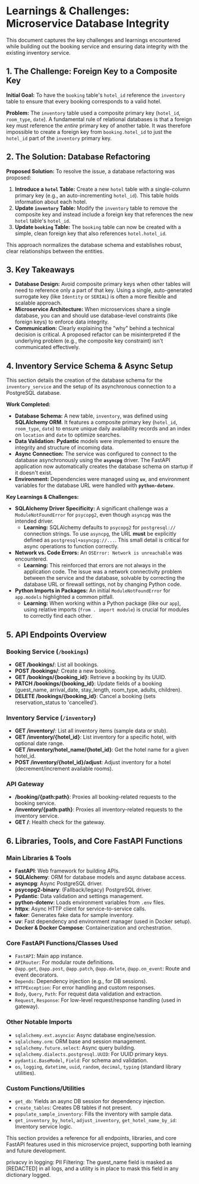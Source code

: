 # Learnings & Challenges: Microservice Database Integrity

This document captures the key challenges and learnings encountered while building out the booking service and ensuring data integrity with the existing inventory service.

## 1. The Challenge: Foreign Key to a Composite Key

**Initial Goal:** To have the `booking` table's `hotel_id` reference the `inventory` table to ensure that every booking corresponds to a valid hotel.

**Problem:** The `inventory` table used a composite primary key (`hotel_id`, `room_type`, `date`). A fundamental rule of relational databases is that a foreign key must reference the *entire* primary key of another table. It was therefore impossible to create a foreign key from `booking.hotel_id` to just the `hotel_id` part of the `inventory` primary key.

## 2. The Solution: Database Refactoring

**Proposed Solution:** To resolve the issue, a database refactoring was proposed:

1.  **Introduce a `hotel` Table:** Create a new `hotel` table with a single-column primary key (e.g., an auto-incrementing `hotel_id`). This table holds information about each hotel.
2.  **Update `inventory` Table:** Modify the `inventory` table to remove the composite key and instead include a foreign key that references the new `hotel` table's `hotel_id`.
3.  **Update `booking` Table:** The `booking` table can now be created with a simple, clean foreign key that also references `hotel.hotel_id`.

This approach normalizes the database schema and establishes robust, clear relationships between the entities.

## 3. Key Takeaways

*   **Database Design:** Avoid composite primary keys when other tables will need to reference only a part of that key. Using a single, auto-generated surrogate key (like `Identity` or `SERIAL`) is often a more flexible and scalable approach.
*   **Microservice Architecture:** When microservices share a single database, you can and should use database-level constraints (like foreign keys) to enforce data integrity.
*   **Communication:** Clearly explaining the "why" behind a technical decision is critical. A proposed refactor can be misinterpreted if the underlying problem (e.g., the composite key constraint) isn't communicated effectively.

## 4. Inventory Service Schema & Async Setup

This section details the creation of the database schema for the `inventory_service` and the setup of its asynchronous connection to a PostgreSQL database.

**Work Completed:**

*   **Database Schema:** A new table, `inventory`, was defined using **SQLAlchemy ORM**. It features a composite primary key (`hotel_id`, `room_type`, `date`) to ensure unique daily availability records and an index on `location` and `date` to optimize searches.
*   **Data Validation:** **Pydantic** models were implemented to ensure the integrity and structure of incoming data.
*   **Async Connection:** The service was configured to connect to the database asynchronously using the **`asyncpg`** driver. The FastAPI application now automatically creates the database schema on startup if it doesn't exist.
*   **Environment:** Dependencies were managed using **`uv`**, and environment variables for the database URL were handled with **`python-dotenv`**.

**Key Learnings & Challenges:**

*   **SQLAlchemy Driver Specificity:** A significant challenge was a `ModuleNotFoundError` for `psycopg2`, even though `asyncpg` was the intended driver.
    *   **Learning:** SQLAlchemy defaults to `psycopg2` for `postgresql://` connection strings. To use `asyncpg`, the URL **must** be explicitly defined as `postgresql+asyncpg://...`. This small detail is critical for async operations to function correctly.
*   **Network vs. Code Errors:** An `OSError: Network is unreachable` was encountered.
    *   **Learning:** This reinforced that errors are not always in the application code. The issue was a network connectivity problem between the service and the database, solvable by correcting the database URL or firewall settings, not by changing Python code.
*   **Python Imports in Packages:** An initial `ModuleNotFoundError` for `app.models` highlighted a common pitfall.
    *   **Learning:** When working within a Python package (like our `app`), using relative imports (`from . import module`) is crucial for modules to correctly find each other.

## 5. API Endpoints Overview

### Booking Service (`/bookings`)
- **GET /bookings/**: List all bookings.
- **POST /bookings/**: Create a new booking.
- **GET /bookings/{booking_id}**: Retrieve a booking by its UUID.
- **PATCH /bookings/{booking_id}**: Update fields of a booking (guest_name, arrival_date, stay_length, room_type, adults, children).
- **DELETE /bookings/{booking_id}**: Cancel a booking (sets reservation_status to 'cancelled').

### Inventory Service (`/inventory`)
- **GET /inventory/**: List all inventory items (sample data or stub).
- **GET /inventory/{hotel_id}**: List inventory for a specific hotel, with optional date range.
- **GET /inventory/hotel_name/{hotel_id}**: Get the hotel name for a given hotel_id.
- **POST /inventory/{hotel_id}/adjust**: Adjust inventory for a hotel (decrement/increment available rooms).

### API Gateway
- **/booking/{path:path}**: Proxies all booking-related requests to the booking service.
- **/inventory/{path:path}**: Proxies all inventory-related requests to the inventory service.
- **GET /**: Health check for the gateway.

## 6. Libraries, Tools, and Core FastAPI Functions

### Main Libraries & Tools
- **FastAPI**: Web framework for building APIs.
- **SQLAlchemy**: ORM for database models and async database access.
- **asyncpg**: Async PostgreSQL driver.
- **psycopg2-binary**: (Fallback/legacy) PostgreSQL driver.
- **Pydantic**: Data validation and settings management.
- **python-dotenv**: Loads environment variables from `.env` files.
- **httpx**: Async HTTP client for service-to-service calls.
- **faker**: Generates fake data for sample inventory.
- **uv**: Fast dependency and environment manager (used in Docker setup).
- **Docker & Docker Compose**: Containerization and orchestration.

### Core FastAPI Functions/Classes Used
- `FastAPI`: Main app instance.
- `APIRouter`: For modular route definitions.
- `@app.get`, `@app.post`, `@app.patch`, `@app.delete`, `@app.on_event`: Route and event decorators.
- `Depends`: Dependency injection (e.g., for DB sessions).
- `HTTPException`: For error handling and custom responses.
- `Body`, `Query`, `Path`: For request data validation and extraction.
- `Request`, `Response`: For low-level request/response handling (used in gateway).

### Other Notable Imports
- `sqlalchemy.ext.asyncio`: Async database engine/session.
- `sqlalchemy.orm`: ORM base and session management.
- `sqlalchemy.future.select`: Async query building.
- `sqlalchemy.dialects.postgresql.UUID`: For UUID primary keys.
- `pydantic.BaseModel`, `Field`: For schema and validation.
- `os`, `logging`, `datetime`, `uuid`, `random`, `decimal`, `typing` (standard library utilities).

### Custom Functions/Utilities
- `get_db`: Yields an async DB session for dependency injection.
- `create_tables`: Creates DB tables if not present.
- `populate_sample_inventory`: Fills the inventory with sample data.
- `get_inventory_by_hotel`, `adjust_inventory`, `get_hotel_name_by_id`: Inventory service logic.

This section provides a reference for all endpoints, libraries, and core FastAPI features used in this microservice project, supporting both learning and future development.

privacvy in logging: PII Filtering: The guest_name field is masked as [REDACTED] in all logs, and a utility is in place to mask this field in any dictionary logged.
